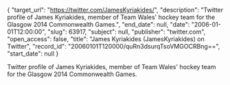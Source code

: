 {
  "target_url": "https://twitter.com/JamesKyriakides/", 
  "description": "Twitter profile of James Kyriakides, member of Team Wales' hockey team for the Glasgow 2014 Commonwealth Games.", 
  "end_date": null, 
  "date": "2006-01-01T12:00:00", 
  "slug": 63917, 
  "subject": null, 
  "publisher": "twitter.com", 
  "open_access": false, 
  "title": "James Kyriakides (JamesKyriakides) on Twitter", 
  "record_id": "20060101T120000/quRn3dsurqTsoVMGOCRBng==", 
  "start_date": null
}

Twitter profile of James Kyriakides, member of Team Wales' hockey team for the Glasgow 2014 Commonwealth Games.